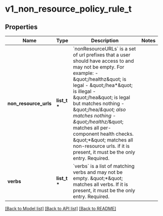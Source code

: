 # v1_non_resource_policy_rule_t

## Properties
Name | Type | Description | Notes
------------ | ------------- | ------------- | -------------
**non_resource_urls** | **list_t \*** | &#x60;nonResourceURLs&#x60; is a set of url prefixes that a user should have access to and may not be empty. For example:   - \&quot;/healthz\&quot; is legal   - \&quot;/hea*\&quot; is illegal   - \&quot;/hea\&quot; is legal but matches nothing   - \&quot;/hea/*\&quot; also matches nothing   - \&quot;/healthz/*\&quot; matches all per-component health checks. \&quot;*\&quot; matches all non-resource urls. if it is present, it must be the only entry. Required. | 
**verbs** | **list_t \*** | &#x60;verbs&#x60; is a list of matching verbs and may not be empty. \&quot;*\&quot; matches all verbs. If it is present, it must be the only entry. Required. | 

[[Back to Model list]](../README.md#documentation-for-models) [[Back to API list]](../README.md#documentation-for-api-endpoints) [[Back to README]](../README.md)


